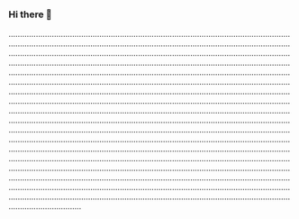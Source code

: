 ### Hi there 👋

........................................................................................................................................................................................................................................................................................................................................................................................................................................................................................................................................................................................................................................................................................................................................................................................................................................................................................................................................................................................................................................................................................................................................................................................................................................................................................................................................................................................................................................................................................................................................................................................................................................................................................................................................................................................................................................................................................................................................................................................................................................................................................................................................................................................................................................................................................................................................................